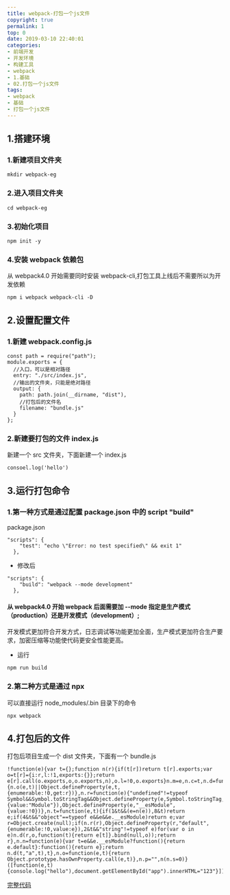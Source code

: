 ```yaml
---
title: webpack-打包一个js文件
copyright: true
permalink: 1
top: 0
date: 2019-03-10 22:40:01
categories:
- 前端开发
- 开发环境
- 构建工具
- webpack
- 1.基础
- 02.打包一个js文件
tags:
- webpack
- 基础
- 打包一个js文件
---
```


## 1.搭建环境

### 1.新建项目文件夹

```
mkdir webpack-eg
```

### 2.进入项目文件夹

```
cd webpack-eg
```

### 3.初始化项目

```
npm init -y
```

### 4.安装 webpack 依赖包

从 webpack4.0 开始需要同时安装 webpack-cli,打包工具上线后不需要所以为开发依赖

```
npm i webpack webpack-cli -D
```

## 2.设置配置文件

### 1.新建 webpack.config.js

```
const path = require("path");
module.exports = {
  //入口，可以是相对路径
  entry: "./src/index.js",
  //输出的文件夹，只能是绝对路径
  output: {
    path: path.join(__dirname, "dist"),
    //打包后的文件名
    filename: "bundle.js"
  }
};
```

### 2.新建要打包的文件 index.js

新建一个 src 文件夹，下面新建一个 index.js

```
consoel.log('hello')
```

## 3.运行打包命令

### 1.第一种方式是通过配置 package.json 中的 script "build"

package.json

```
"scripts": {
    "test": "echo \"Error: no test specified\" && exit 1"
  },
```

* 修改后

```
"scripts": {
    "build": "webpack --mode development"
  },
```

#### 从 webpack4.0 开始 webpack 后面需要加 --mode 指定是生产模式（production）还是开发模式（development）;

开发模式更加符合开发方式，日志调试等功能更加全面，生产模式更加符合生产要求，加密压缩等功能使代码更安全性能更高。

* 运行

```
npm run build
```

### 2.第二种方式是通过 npx

可以直接运行 node_modules/.bin 目录下的命令

```
npx webpack
```

## 4.打包后的文件

打包后项目生成一个 dist 文件夹，下面有一个 bundle.js

```
!function(e){var t={};function n(r){if(t[r])return t[r].exports;var o=t[r]={i:r,l:!1,exports:{}};return e[r].call(o.exports,o,o.exports,n),o.l=!0,o.exports}n.m=e,n.c=t,n.d=function(e,t,r){n.o(e,t)||Object.defineProperty(e,t,{enumerable:!0,get:r})},n.r=function(e){"undefined"!=typeof Symbol&&Symbol.toStringTag&&Object.defineProperty(e,Symbol.toStringTag,{value:"Module"}),Object.defineProperty(e,"__esModule",{value:!0})},n.t=function(e,t){if(1&t&&(e=n(e)),8&t)return e;if(4&t&&"object"==typeof e&&e&&e.__esModule)return e;var r=Object.create(null);if(n.r(r),Object.defineProperty(r,"default",{enumerable:!0,value:e}),2&t&&"string"!=typeof e)for(var o in e)n.d(r,o,function(t){return e[t]}.bind(null,o));return r},n.n=function(e){var t=e&&e.__esModule?function(){return e.default}:function(){return e};return n.d(t,"a",t),t},n.o=function(e,t){return Object.prototype.hasOwnProperty.call(e,t)},n.p="",n(n.s=0)}([function(e,t){console.log("hello"),document.getElementById("app").innerHTML="123"}]);
```

[完整代码](https://github.com/zhoubichuan/frontend-note/blob/master/3.dev/3.scaffolding/1.webpack/1.base/2.js/)
